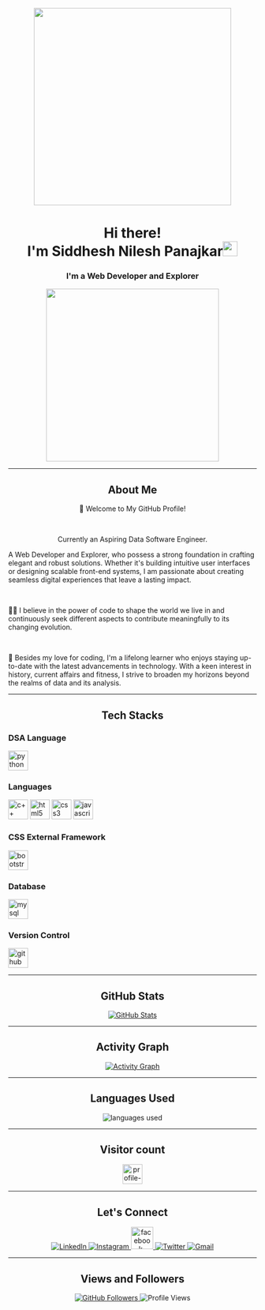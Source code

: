 <!DOCTYPE html>
<html lang="en">
<head>
  <meta charset="UTF-8">
  <meta name="viewport" content="width=device-width, initial-scale=1.0">
  <!-- <link rel="stylesheet" href="styles.css"> -->
</head>
<body style="background-image = "https://i.gifer.com/3HeZ.gif";">
  <!-- Your Profile Header -->
  <p align="center">
    <img src="https://img.freepik.com/free-vector/hand-drawn-web-developers_23-2148819604.jpg?size=626&ext=jpg&ga=GA1.2.169013041.1692602861&semt=ais" height=400>
  </p>
  <h1 align="center">Hi there! <br> I'm Siddhesh Nilesh Panajkar<img src="https://raw.githubusercontent.com/MartinHeinz/MartinHeinz/master/wave.gif"
      width="30px"></h1>
  <h3 align="center">I'm a Web Developer and Explorer</h3>

  <p align="center">
    <img src="https://img.freepik.com/free-vector/new-app-development-desktop_23-2148684987.jpg?size=626&ext=jpg&ga=GA1.2.169013041.1692602861&semt=ais" height=350>
  </p>

  <hr>
  
  <section class="container about-me">
    <h2 align="center">About Me</h2>
    <p align="center">🌱 Welcome to My GitHub Profile!</p><br>
    <p align="center">Currently an Aspiring Data Software Engineer.</p><r>
    <p>A Web Developer and Explorer, who possess a strong foundation in crafting elegant and robust solutions. Whether it's building intuitive user interfaces or designing scalable front-end systems, I am passionate about creating seamless digital experiences that leave a lasting impact.</p> <br>
    <p>👨‍💻 I believe in the power of code to shape the world we live in and continuously seek different aspects to contribute meaningfully to its changing evolution.
    </p> <br>
    <p>🚀 Besides my love for coding, I'm a lifelong learner who enjoys staying up-to-date with the latest advancements in technology. With a keen interest in history, current affairs
      and fitness, I strive to broaden my horizons beyond the realms of data and its analysis.
    </p>
  </section>
  
  <hr>
  
  <section class="container skills">
    <h2 align="center">Tech Stacks</h2>
    <p align="center">
      <h3>DSA Language</h3>
      <img src = "https://img.shields.io/badge/python%20-%2314354C.svg?&style=for-the-badge&logo=python&logoColor=white" alt="python3" height=40>
      <br>
      <h3>Languages</h3>
      <img src = "https://img.shields.io/badge/c++%20-%2300599C.svg?&style=for-the-badge&logo=c%2B%2B&ogoColor=white" alt="c++" height=40>
      <img src = "https://img.shields.io/badge/html5%20-%23E34F26.svg?&style=for-the-badge&logo=html5&logoColor=white" alt="html5" height=40>
      <img src = "https://img.shields.io/badge/css3%20-%231572B6.svg?&style=for-the-badge&logo=css3&logoColor=white" alt="css3" height=40>
      <img src = "https://img.shields.io/badge/javascript%20-%23323330.svg?&style=for-the-badge&logo=javascript&logoColor=%23F7DF1E" alt="javascript" height=40>
      <br>
      <h3>CSS External Framework</h3>
      <img src = "https://img.shields.io/badge/bootstrap%20-%23563D7C.svg?&style=for-the-badge&logo=bootstrap&logoColor=white" alt="bootstrap5" height=40>
      <br>
      <h3>Database</h3>
      <img src = "https://img.shields.io/badge/mysql-%2300f.svg?&style=for-the-badge&logo=mysql&logoColor=white" alt="mysql" height=40>
      <br>
      <h3>Version Control</h3>
      <img src="https://img.shields.io/badge/github%20-%23121011.svg?&style=for-the-badge&logo=github&logoColor=white" alt="github" height=40>
      <br>
    </p>
  </section>
  
  <hr>
  
  <section class="container github-stats">
    <h2 align="center">GitHub Stats</h2>
    <p align="center">
      <a href="#">
        <img src="https://github-readme-stats.vercel.app/api?username=SiddheshP1996&show_icons=true&count_private=true&theme=default"
          alt="GitHub Stats">
      </a>
    </p>
  </section>
  
  <hr>
  
  <section class="container activity-graph">
    <h2 align="center">Activity Graph</h2>
    <p align="center">
      <a href="#">
        <img src="https://github-readme-streak-stats.herokuapp.com/?user=SiddheshP1996&theme=default"
          alt="Activity Graph">
      </a>
    </p>
  </section>
  
  <hr>
  
  <section class="container languages used">
    <h2 align="center">Languages Used</h2>
    <p align="center">
      <img src="https://github-readme-stats.vercel.app/api/top-langs/?username=SiddheshP1996&layout=compact" alt="languages used" align="center">
    </p>
  </section>
  
  <hr>
  
  <h2 align="center">Visitor count<br></h2>
  <p align="center">
    <img src="https://profile-counter.glitch.me/SiddheshP1996/count.svg" alt="profile-counter" height=40>
  </p>
  
  <hr>
  
  <section class="container connect">
    <h2 align="center">Let's Connect</h2>
    <p align="center">
      <a href="https://www.linkedin.com/in/siddhesh-panajkar/" rel="noopener noreferrer">
        <img src="https://img.icons8.com/fluent/48/000000/linkedin.png" target="_blank" alt="LinkedIn">
      </a>
      <a href="https://www.instagram.com/siddhesh.panajkar/" rel="noopener noreferrer">
        <img src="https://img.icons8.com/fluent/48/000000/instagram-new.png" target="_blank" alt="Instagram">
      </a>
      <a href="https://www.facebook.com/siddhesh.panajkar/" rel="noopener noreferrer">
        <img width="45" height="45" src="https://img.icons8.com/metro/45/228BE6/facebook-new--v2.png" alt="facebook-new--v2"/>
<!--         <img src="https://icons8.com/icon/118504/facebook" target="_blank" alt="Facebook"> -->
      </a>
      <a href="https://twitter.com/0010Panajkar" rel="noopener noreferrer">
        <img src="https://img.icons8.com/fluent/48/000000/twitter.png" target="_blank" alt="Twitter">
      </a>
      <a href="mailto:siddheshpanajkar2001@gmail.com" rel="noopener noreferrer">
        <img src="https://img.icons8.com/fluent/48/000000/gmail.png" target="_blank" alt="Gmail">
      </a>
    </p>
  </section>
  
  <hr>
  
  <section class="container views-followers">
    <h2 align="center">Views and Followers</h2>
    <p align="center">
      <a href="https://github.com/SiddheshP1996=followers">
        <img src="https://img.shields.io/github/followers/SiddheshP1996=Followers&style=social" alt="GitHub Followers">
      </a>
      <img src="https://komarev.com/ghpvc/?username=SiddheshP1996" alt="Profile Views">
    </p>
  </section>
  
</body>

</html>
